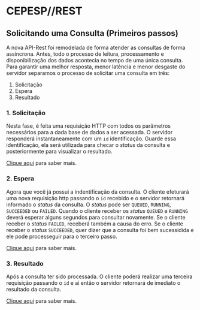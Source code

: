 # CEPESP//REST
## Solicitando uma Consulta (Primeiros passos)

A nova API-Rest foi remodelada de forma atender as consultas de forma assíncrona. Antes, todo o processo de leitura, processamento e disponibilização dos dados acontecia no tempo de uma única consulta. Para garantir uma melhor resposta, menor latência e menor desgaste do servidor separamos o processo de solicitar uma consulta em três:
1. Solicitação
2. Espera
3. Resultado

### 1. Solicitação
Nesta fase, é feita uma requisição HTTP com todos os parâmetros necessários para a dada base de dados a ser acessada. 
O servidor responderá instantaneamente com um `id` identificação. 
Guarde essa identificação, ela será utilizada para checar o *status* da consulta e posteriormente para visualizar o resultado.

[Clique aqui](02_SolicitandoConsulta.md) para saber mais.

### 2. Espera
Agora que você já possui a indentificação da consulta.
O cliente efeturará uma nova requisição http passando o `id` recebido e o servidor retornará informado o *status* da consulta.
O _status_ pode ser `QUEUED`, `RUNNING`, `SUCCEEDED` ou `FAILED`. 
Quando o cliente receber os *status* `QUEUED` e `RUNNING` deverá esperar alguns segundos para consultar novamente.
Se o cliente receber o *status* `FAILED`, receberá também a causa do erro.
Se o cliente receber o *status* `SUCCEEDED`, quer dizer que a consulta foi bem sucessidida e ele pode processeguir para o terceiro passo.

[Clique aqui](03_Espera.md) para saber mais.

### 3. Resultado
Após a consulta ter sido processada. O cliente poderá realizar uma terceira requisição passando o `id` e aí então o servidor retornará de imediato o resultado da consulta.

[Clique aqui](04_Resultado.md) para saber mais.
